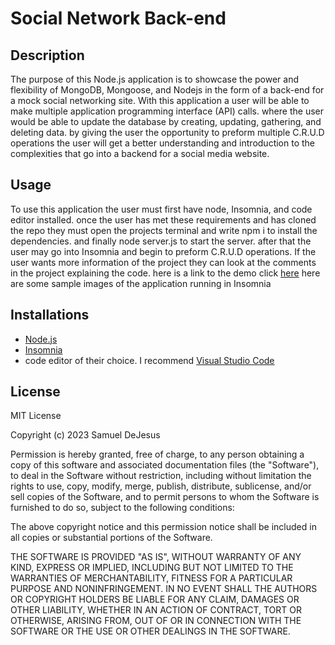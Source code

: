 # Social Network Back-end

## Description
The purpose of this Node.js application is to showcase the power and flexibility of MongoDB, Mongoose, and Nodejs in the form of a back-end for a mock social networking site. With this application a user will be able to make multiple application programming interface (API) calls. where the user would be able to update the database by creating, updating, gathering, and deleting data. by giving the user the opportunity to preform multiple C.R.U.D operations the user will get a better understanding and introduction to the complexities that go into a backend for a social media website.

## Usage

 To use this application the user must first have node, Insomnia, and code editor installed. once the user has met these requirements and has cloned the repo they must open the projects terminal and write npm i to install the dependencies. and finally node server.js to start the server. after that the user may go into Insomnia and begin to preform C.R.U.D operations. If the user wants more information of the project they can look at the comments in the project explaining the code. here is a link to the demo click [here]()
 here are some sample images of the application running in Insomnia

 ## Installations

 - [Node.js](https://nodejs.org/en)
 - [Insomnia](https://insomnia.rest/)
 - code editor of their choice. I recommend [Visual Studio Code](https://code.visualstudio.com/)

 ## License

 MIT License

Copyright (c) 2023 Samuel DeJesus

Permission is hereby granted, free of charge, to any person obtaining a copy
of this software and associated documentation files (the "Software"), to deal
in the Software without restriction, including without limitation the rights
to use, copy, modify, merge, publish, distribute, sublicense, and/or sell
copies of the Software, and to permit persons to whom the Software is
furnished to do so, subject to the following conditions:

The above copyright notice and this permission notice shall be included in all
copies or substantial portions of the Software.

THE SOFTWARE IS PROVIDED "AS IS", WITHOUT WARRANTY OF ANY KIND, EXPRESS OR
IMPLIED, INCLUDING BUT NOT LIMITED TO THE WARRANTIES OF MERCHANTABILITY,
FITNESS FOR A PARTICULAR PURPOSE AND NONINFRINGEMENT. IN NO EVENT SHALL THE
AUTHORS OR COPYRIGHT HOLDERS BE LIABLE FOR ANY CLAIM, DAMAGES OR OTHER
LIABILITY, WHETHER IN AN ACTION OF CONTRACT, TORT OR OTHERWISE, ARISING FROM,
OUT OF OR IN CONNECTION WITH THE SOFTWARE OR THE USE OR OTHER DEALINGS IN THE
SOFTWARE.